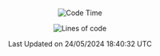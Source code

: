 <div align="center">

<br />

 <!--START_SECTION:waka-->
![Code Time](http://img.shields.io/badge/Code%20Time-2%2C529%20hrs%2040%20mins-blue)

![Lines of code](https://img.shields.io/badge/%EC%A0%80%EB%8A%94%20%EC%97%AC%ED%83%9C%EA%B9%8C%EC%A7%80%20-3.9%20million%20%EC%A4%84%EC%9D%98%20%EC%BD%94%EB%93%9C%EB%A5%BC%20%EC%9E%91%EC%84%B1%ED%96%88%EC%96%B4%EC%9A%94.-blue)


 Last Updated on 24/05/2024 18:40:32 UTC
<!--END_SECTION:waka-->

</div>
